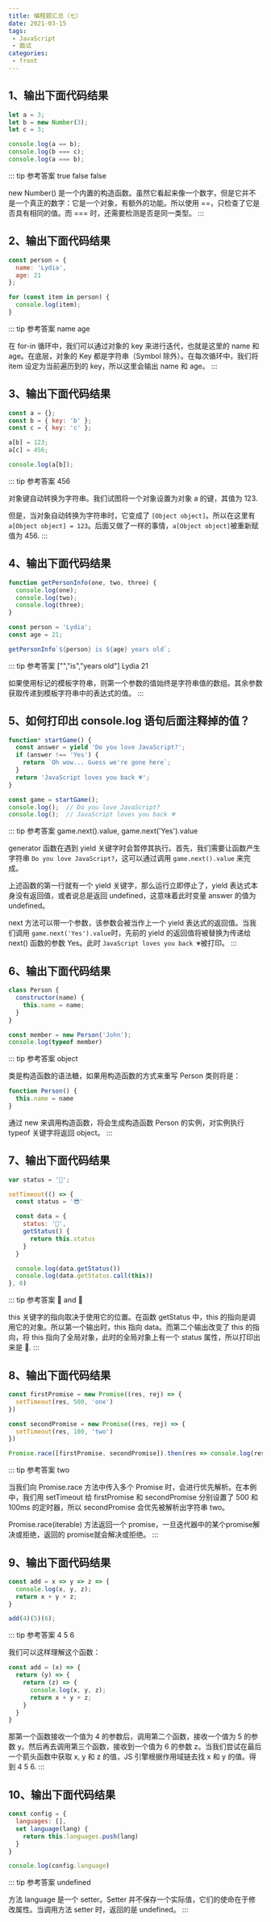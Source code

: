 ```yaml
---
title: 编程题汇总（七）
date: 2021-03-15
tags:
 - JavaScript
 - 面试
categories:
 - front
---
```

## 1、输出下面代码结果

```js
let a = 3;
let b = new Number(3);
let c = 3;

console.log(a == b);
console.log(b === c);
console.log(a === b);
```

::: tip 参考答案
true false false

new Number() 是一个内置的构造函数。虽然它看起来像一个数字，但是它并不是一个真正的数字：它是一个对象，有额外的功能。所以使用 ==，只检查了它是否具有相同的值。而 === 时，还需要检测是否是同一类型。
:::

## 2、输出下面代码结果

```js
const person = {
  name: 'Lydia',
  age: 21
};

for (const item in person) {
  console.log(item);
}
```

::: tip 参考答案
name age

在 for-in 循环中，我们可以通过对象的 key 来进行迭代，也就是这里的 name 和 age。在底层，对象的 Key 都是字符串（Symbol 除外）。在每次循环中，我们将 item 设定为当前遍历到的 key，所以这里会输出 name 和 age。
:::

## 3、输出下面代码结果

```js
const a = {};
const b = { key: 'b' };
const c = { key: 'c' };

a[b] = 123;
a[c] = 456;

console.log(a[b]);
```

::: tip 参考答案
456

对象键自动转换为字符串。我们试图将一个对象设置为对象 a 的键，其值为 123.

但是，当对象自动转换为字符串时，它变成了 `[Object object]`。所以在这里有 `a[Object object] = 123`。后面又做了一样的事情，`a[Object object]`被重新赋值为 456.
:::

## 4、输出下面代码结果

```js
function getPersonInfo(one, two, three) {
  console.log(one);
  console.log(two);
  console.log(three);
}

const person = 'Lydia';
const age = 21;

getPersonInfo`${person} is ${age} years old`;
```

::: tip 参考答案
["","is","years old"] Lydia 21

如果使用标记的模板字符串，则第一个参数的值始终是字符串值的数组。其余参数获取传递到模板字符串中的表达式的值。
:::

## 5、如何打印出 console.log 语句后面注释掉的值？

```js
function* startGame() {
  const answer = yield 'Do you love JavaScript?';
  if (answer !== 'Yes') {
    return `Oh wow... Guess we're gone here`;
  }
  return 'JavaScript loves you back 💗';
}

const game = startGame();
console.log();  // Do you love JavaScript?
console.log();  // JavaScript loves you back 💗
```

::: tip 参考答案
game.next().value,  game.next('Yes').value


generator 函数在遇到 yield 关键字时会暂停其执行。首先，我们需要让函数产生字符串 `Do you love JavaScript?`，这可以通过调用 `game.next().value` 来完成。

上述函数的第一行就有一个 yield 关键字，那么运行立即停止了，yield 表达式本身没有返回值，或者说总是返回 undefined，这意味着此时变量 answer 的值为 undefined。

next 方法可以带一个参数，该参数会被当作上一个 yield 表达式的返回值。当我们调用 `game.next('Yes').value`时，先前的 yield 的返回值将被替换为传递给 next() 函数的参数 Yes。此时 `JavaScript loves you back 💗`被打印。
:::

## 6、输出下面代码结果

```js
class Person {
  constructor(name) {
    this.name = name;
  }
}

const member = new Person('John');
console.log(typeof member)
```

::: tip 参考答案
object

类是构造函数的语法糖，如果用构造函数的方式来重写 Person 类则将是：

```js
function Person() {
  this.name = name
}
```
通过 new 来调用构造函数，将会生成构造函数 Person 的实例，对实例执行 typeof 关键字将返回 object。
:::

## 7、输出下面代码结果

```js
var status = '🤠';

setTimeout(() => {
  const status = '😎'

  const data = {
    status: '🥳',
    getStatus() {
      return this.status
    }
  }

  console.log(data.getStatus())
  console.log(data.getStatus.call(this))
}, 0)
```


::: tip 参考答案
🥳 and 🤠

this 关键字的指向取决于使用它的位置。在函数 getStatus 中，this 的指向是调用它的对象。所以第一个输出时，this 指向 data。而第二个输出改变了 this 的指向，将 this 指向了全局对象，此时的全局对象上有一个 status 属性，所以打印出来是 🤠.
:::

## 8、输出下面代码结果

```js
const firstPromise = new Promise((res, rej) => {
  setTimeout(res, 500, 'one')
})

const secondPromise = new Promise((res, rej) => {
  setTimeout(res, 100, 'two')
})

Promise.race([firstPromise, secondPromise]).then(res => console.log(res));
```

::: tip 参考答案
two

当我们向 Promise.race 方法中传入多个 Promise 时，会进行优先解析。在本例中，我们用 setTimeout 给 firstPromise 和 secondPromise 分别设置了 500 和 100ms 的定时器，所以 secondPromise 会优先被解析出字符串 two。

Promise.race(iterable) 方法返回一个 promise，一旦迭代器中的某个promise解决或拒绝，返回的 promise就会解决或拒绝。
:::

## 9、输出下面代码结果

```js
const add = x => y => z => {
  console.log(x, y, z);
  return x + y + z;
}

add(4)(5)(6);
```

::: tip 参考答案
4 5 6

我们可以这样理解这个函数：

```js
const add = (x) => {
  return (y) => {
    return (z) => {
      console.log(x, y, z);
      return x + y + z;
    }
  }
}
```

那第一个函数接收一个值为 4 的参数后，调用第二个函数，接收一个值为 5 的参数 y。然后再去调用第三个函数，接收到一个值为 6 的参数 z。当我们尝试在最后一个箭头函数中获取 x, y 和 z 的值，JS 引擎根据作用域链去找 x 和 y 的值。得到 4 5 6.
:::

## 10、输出下面代码结果

```js
const config = {
  languages: [],
  set language(lang) {
    return this.languages.push(lang)
  }
}

console.log(config.language)
```

::: tip 参考答案
undefined

方法 language 是一个 setter。Setter 并不保存一个实际值，它们的使命在于修改属性。当调用方法 setter 时，返回的是 undefined。
:::